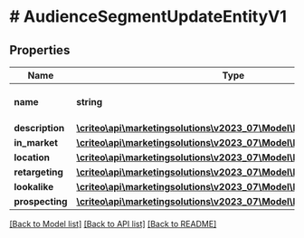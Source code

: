 # # AudienceSegmentUpdateEntityV1

## Properties

Name | Type | Description | Notes
------------ | ------------- | ------------- | -------------
**name** | **string** | Name of the segment | [optional]
**description** | [**\criteo\api\marketingsolutions\v2023_07\Model\NillableString**](NillableString.md) |  | [optional]
**in_market** | [**\criteo\api\marketingsolutions\v2023_07\Model\InMarketUpdateV1**](InMarketUpdateV1.md) |  | [optional]
**location** | [**\criteo\api\marketingsolutions\v2023_07\Model\LocationUpdateV1**](LocationUpdateV1.md) |  | [optional]
**retargeting** | [**\criteo\api\marketingsolutions\v2023_07\Model\RetargetingUpdateV1**](RetargetingUpdateV1.md) |  | [optional]
**lookalike** | [**\criteo\api\marketingsolutions\v2023_07\Model\LookalikeUpdateV1**](LookalikeUpdateV1.md) |  | [optional]
**prospecting** | [**\criteo\api\marketingsolutions\v2023_07\Model\ProspectingUpdateV1**](ProspectingUpdateV1.md) |  | [optional]

[[Back to Model list]](../../README.md#models) [[Back to API list]](../../README.md#endpoints) [[Back to README]](../../README.md)
